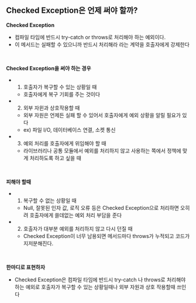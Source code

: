 ## Checked Exception은 언제 써야 할까?

**Checked Exception**
- 컴파일 타임에 반드시 try-catch or throws로 처리해야 하는 예외이다.
- 이 메서드는 실패할 수 있으니까 반드시 처리해라 라는 계약을 호출자에게 강제한다

<br/>

**Checked Exception을 써야 하는 경우**
- 1. 호출자가 복구할 수 있는 상황일 때
    - 호출자에게 복구 기회를 주는 것이다
- 2. 외부 자윈과 상호작용할 때
    - 외부 자원은 언제든 실패 할 수 있어서 호출자에게 예외 상황을 알릴 필요가 있다
    - ex) 파일 I/O, 데이터베이스 연결, 소켓 통신
- 3. 예외 처리를 호출자에게 위임해야 할 때
    - 라이브러리나 공통 모듈에서 예외를 처리하지 않고 사용하는 쪽에서 정책에 맞게 처리하도록 하고 싶을 때
 
<br/>

**피해야 할때**
- 1. 복구할 수 없는 상황일 때
    - Null, 잘못된 인자 값, 로직 오류 등은 Checked Exception으로 처리하면 오히려 호출자에게 쓸데없는 예외 처리 부담을 준다
 
- 2. 호출자가 대부분 예외를 처리하지 않고 다시 던질 때
    - Checked Exception이 너무 남용되면 메서드마다 throws가 누적되고 코드가 지저분해진다.

<br/>

**한마디로 표현하자**
- Checked Exception은 컴파일 타임에 반드시 try-catch 나 throws로 처리해야 하는 예외로 호출자가 복구할 수 있는 상황일때나 외부 자원과 상호 작용할때 쓰인다
